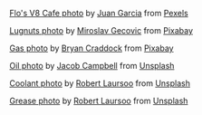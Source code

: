 [Flo's V8 Cafe photo](https://www.pexels.com/photo/group-of-person-in-cafe-restaurant-1921604/) by [Juan Garcia](https://www.pexels.com/@juan-garcia-617164/) from [Pexels](https://www.pexels.com/)

[Lugnuts photo](https://pixabay.com/photos/iron-lug-nuts-wheel-nuts-6683151/) by [Miroslav Gecovic](https://pixabay.com/users/xtrodinary-14501601/?utm_source=link-attribution&utm_medium=referral&utm_campaign=image&utm_content=6683151) from [Pixabay](https://pixabay.com/)

[Gas photo](https://pixabay.com/photos/gasoline-gas-can-petrol-fuel-tank-2501302/) by [Bryan Craddock](https://pixabay.com/users/bpcraddock-305024/?utm_source=link-attribution&utm_medium=referral&utm_campaign=image&utm_content=2501302) from [Pixabay](https://pixabay.com/)

[Oil photo](https://unsplash.com/photos/assorted-brand-paint-bucket-lot-h2uzMQtlInk) by [Jacob Campbell](https://unsplash.com/@jacobsoup) from [Unsplash](https://unsplash.com/)

[Coolant photo](https://unsplash.com/photos/white-and-blue-plastic-bottles-m-cTm7EWlGI) by [Robert Laursoo](https://unsplash.com/@robineero) from [Unsplash](https://unsplash.com/)

[Grease photo](https://unsplash.com/photos/black-and-white-plastic-bottle-my6Q5k_WmoI) by [Robert Laursoo](https://unsplash.com/@robineero) from [Unsplash](https://unsplash.com/)


